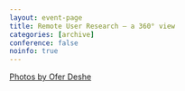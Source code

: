 ```yaml
---
layout: event-page
title: Remote User Research – a 360° view
categories: [archive]
conference: false
noinfo: true
---
```


[Photos by Ofer Deshe](https://www.flickr.com/photos/desheboard/sets/72157622589256324/ "")